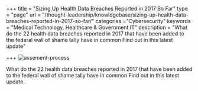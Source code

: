 +++
title = "Sizing Up Health Data Breaches Reported in 2017 So Far"
type = "page"
url = "/thought-leadership/knowldgebase/sizing-up-health-data-breaches-reported-in-2017-so-far/"
categories ="Cybersecurity"
keywords = "Medical Technology, Healthcare & Government IT"
description = "What do the 22 health data breaches reported in 2017 that have been added to the federal wall of shame tally have in common Find out in this latest update"
 
+++
![assement-process](/blog/Sizing_Up__1486555156-300x181.jpg#center) 

What do the 22 health data breaches reported in 2017 that have been added to the federal wall of shame tally have in common Find out in this latest update.
